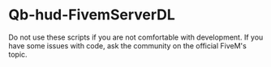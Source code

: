 # Qb-hud-FivemServerDL
Do not use these scripts if you are not comfortable with development. If you have some issues with code, ask the community on the official FiveM's topic.
